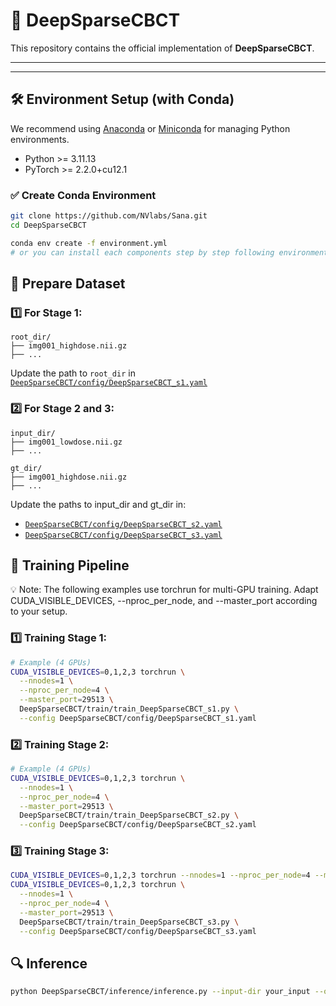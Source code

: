 # 🚀 DeepSparseCBCT

This repository contains the official implementation of **DeepSparseCBCT**.

---


---

## 🛠️ Environment Setup (with Conda)

We recommend using [Anaconda](https://www.anaconda.com/) or [Miniconda](https://docs.conda.io/en/latest/miniconda.html) for managing Python environments.
* Python >= 3.11.13
* PyTorch >= 2.2.0+cu12.1


### ✅ Create Conda Environment

```bash
git clone https://github.com/NVlabs/Sana.git
cd DeepSparseCBCT

conda env create -f environment.yml
# or you can install each components step by step following environment_setup.sh
```


## 🧪 Prepare Dataset


### 1️⃣ For Stage 1:
``` 
root_dir/ 
├── img001_highdose.nii.gz 
├── ... 

```
Update the path to `root_dir` in [`DeepSparseCBCT/config/DeepSparseCBCT_s1.yaml`](config/DeepSparseCBCT_s1.yaml)

### 2️⃣ For Stage 2 and 3: 

``` 
input_dir/ 
├── img001_lowdose.nii.gz 
├── ... 

gt_dir/
├── img001_highdose.nii.gz 
├── ... 
```
Update the paths to input_dir and gt_dir in:
* [`DeepSparseCBCT/config/DeepSparseCBCT_s2.yaml`](config/DeepSparseCBCT_s2.yaml)
* [`DeepSparseCBCT/config/DeepSparseCBCT_s3.yaml`](config/DeepSparseCBCT_s3.yaml)


## 🧪 Training Pipeline
💡 Note: The following examples use torchrun for multi-GPU training. Adapt CUDA_VISIBLE_DEVICES, --nproc_per_node, and --master_port according to your setup.

### 1️⃣ Training Stage 1:
```bash
# Example (4 GPUs)
CUDA_VISIBLE_DEVICES=0,1,2,3 torchrun \
  --nnodes=1 \
  --nproc_per_node=4 \
  --master_port=29513 \
  DeepSparseCBCT/train/train_DeepSparseCBCT_s1.py \
  --config DeepSparseCBCT/config/DeepSparseCBCT_s1.yaml
```

### 2️⃣ Training Stage 2:

```bash
# Example (4 GPUs)
CUDA_VISIBLE_DEVICES=0,1,2,3 torchrun \
  --nnodes=1 \
  --nproc_per_node=4 \
  --master_port=29513 \
  DeepSparseCBCT/train/train_DeepSparseCBCT_s2.py \
  --config DeepSparseCBCT/config/DeepSparseCBCT_s2.yaml
```

### 3️⃣ Training Stage 3:
```bash
CUDA_VISIBLE_DEVICES=0,1,2,3 torchrun --nnodes=1 --nproc_per_node=4 --master_port 29513 # Example (4 GPUs)
CUDA_VISIBLE_DEVICES=0,1,2,3 torchrun \
  --nnodes=1 \
  --nproc_per_node=4 \
  --master_port=29513 \
  DeepSparseCBCT/train/train_DeepSparseCBCT_s3.py \
  --config DeepSparseCBCT/config/DeepSparseCBCT_s3.yaml
```

## 🔍 Inference
```bash
python DeepSparseCBCT/inference/inference.py --input-dir your_input --output-dir your_output --ckpt-path Your_DeepSparseCBCT_s3.ckpt
```

